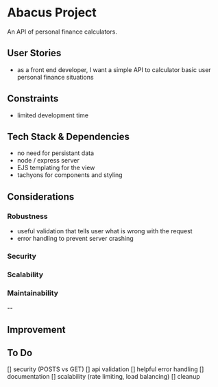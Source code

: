 # Abacus Project

An API of personal finance calculators.

## User Stories

- as a front end developer, I want a simple API to calculator basic user personal finance situations

## Constraints

- limited development time

## Tech Stack & Dependencies

- no need for persistant data
- node / express server
- EJS templating for the view
- tachyons for components and styling

## Considerations

### Robustness

- useful validation that tells user what is wrong with the request
- error handling to prevent server crashing

### Security

### Scalability

### Maintainability

--

## Improvement

## To Do

[] security (POSTS vs GET)
[] api validation
[] helpful error handling
[] documentation
[] scalability (rate limiting, load balancing)
[] cleanup
